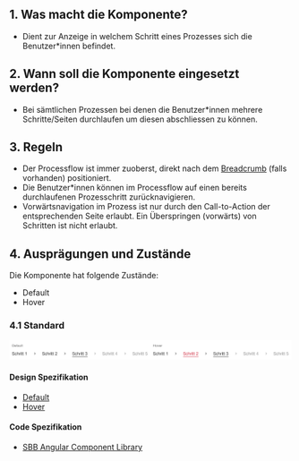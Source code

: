 ## 1. Was macht die Komponente?
* Dient zur Anzeige in welchem Schritt eines Prozesses sich die Benutzer*innen befindet.


## 2. Wann soll die Komponente eingesetzt werden?
* Bei sämtlichen Prozessen bei denen die Benutzer*innen mehrere Schritte/Seiten durchlaufen um diesen abschliessen zu können.


## 3. Regeln
* Der Processflow ist immer zuoberst, direkt nach dem [Breadcrumb](https://digital.sbb.ch/de/webapps/components/breadcrumb) (falls vorhanden) positioniert.
* Die Benutzer*innen können im Processflow auf einen bereits durchlaufenen Prozesschritt zurücknavigieren.
* Vorwärtsnavigation im Prozess ist nur durch den Call-to-Action der entsprechenden Seite erlaubt. Ein Überspringen (vorwärts) von Schritten ist nicht erlaubt.


## 4. Ausprägungen und Zustände
Die Komponente hat folgende Zustände:
* Default
* Hover

### 4.1 Standard
![Darstellung der Komponente Prozessflow](https://raw.githubusercontent.com/sbb-design-systems/design-system-webapp-documentation/master/documentation/components/processflow/images/processflow_default.png 'class: image')

#### Design Spezifikation
* [Default](https://www.sketch.com/s/58b25e4c-bf9c-4f74-973f-503538fcbea2/a/7P1axP#Inspector)
* [Hover](https://www.sketch.com/s/58b25e4c-bf9c-4f74-973f-503538fcbea2/a/yZ9QMa#Inspector)

#### Code Spezifikation
* [SBB Angular Component Library](https://angular.app.sbb.ch/angular/components/processflow)